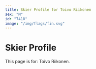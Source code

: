 ```yaml
---
title: Skier Profile for Toivo Riikonen
sex: "M"
id: "7418"
image: "/img/flags/fin.svg" 
---
```


# Skier Profile

This page is for: Toivo Riikonen.
    